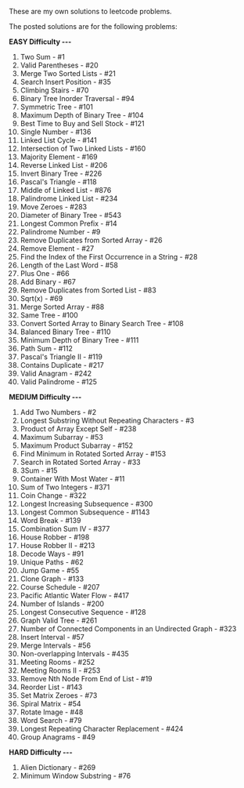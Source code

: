 These are my own solutions to leetcode problems.

The posted solutions are for the following problems:

   **EASY Difficulty ---**
   1. Two Sum - #1
   2. Valid Parentheses - #20
   3. Merge Two Sorted Lists - #21
   4. Search Insert Position - #35
   5. Climbing Stairs - #70
   6. Binary Tree Inorder Traversal - #94
   7. Symmetric Tree - #101
   8. Maximum Depth of Binary Tree - #104
   9. Best Time to Buy and Sell Stock - #121
   10. Single Number - #136
   11. Linked List Cycle - #141
   12. Intersection of Two Linked Lists - #160
   13. Majority Element - #169
   14. Reverse Linked List - #206
   15. Invert Binary Tree - #226
   16. Pascal's Triangle - #118
   17. Middle of Linked List - #876
   18. Palindrome Linked List - #234
   19. Move Zeroes - #283
   20. Diameter of Binary Tree - #543
   21. Longest Common Prefix - #14
   22. Palindrome Number - #9
   23. Remove Duplicates from Sorted Array - #26
   24. Remove Element - #27
   25. Find the Index of the First Occurrence in a String - #28
   26. Length of the Last Word - #58
   27. Plus One - #66
   28. Add Binary - #67
   29. Remove Duplicates from Sorted List - #83
   30. Sqrt(x) - #69
   31. Merge Sorted Array - #88
   32. Same Tree - #100
   33. Convert Sorted Array to Binary Search Tree - #108
   34. Balanced Binary Tree - #110
   35. Minimum Depth of Binary Tree - #111
   36. Path Sum - #112
   37. Pascal's Triangle II - #119
   38. Contains Duplicate - #217
   39. Valid Anagram - #242
   40. Valid Palindrome - #125


   **MEDIUM Difficulty ---**
   1. Add Two Numbers - #2
   2. Longest Substring Without Repeating Characters - #3
   3. Product of Array Except Self - #238
   4. Maximum Subarray - #53
   5. Maximum Product Subarray - #152
   6. Find Minimum in Rotated Sorted Array - #153
   7. Search in Rotated Sorted Array - #33
   8. 3Sum - #15
   9. Container With Most Water - #11
   10. Sum of Two Integers - #371
   11. Coin Change - #322
   12. Longest Increasing Subsequence - #300
   13. Longest Common Subsequence - #1143
   14. Word Break - #139
   15. Combination Sum IV - #377
   16. House Robber - #198
   17. House Robber II - #213
   18. Decode Ways - #91
   19. Unique Paths - #62
   20. Jump Game - #55
   21. Clone Graph - #133
   22. Course Schedule - #207
   23. Pacific Atlantic Water Flow - #417
   24. Number of Islands - #200
   25. Longest Consecutive Sequence - #128
   26. Graph Valid Tree - #261
   27. Number of Connected Components in an Undirected Graph - #323
   28. Insert Interval - #57
   29. Merge Intervals - #56
   30. Non-overlapping Intervals - #435
   31. Meeting Rooms - #252
   32. Meeting Rooms II - #253
   33. Remove Nth Node From End of List - #19
   34. Reorder List - #143
   35. Set Matrix Zeroes - #73
   36. Spiral Matrix - #54
   37. Rotate Image - #48
   38. Word Search - #79
   39. Longest Repeating Character Replacement - #424
   40. Group Anagrams - #49


   **HARD Difficulty ---**
   1. Alien Dictionary - #269
   2. Minimum Window Substring - #76